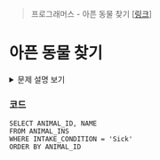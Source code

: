 > 프로그래머스 - 아픈 동물 찾기 [[링크](https://school.programmers.co.kr/learn/courses/30/lessons/59036)]

# 아픈 동물 찾기

<details markdown="1">
<summary>문제 설명 보기</summary>
<img src ="https://user-images.githubusercontent.com/86038910/185856187-d5664ff4-30a5-4e32-99c6-c0160dc47e89.png">
<img src ="https://user-images.githubusercontent.com/86038910/185856291-1f4d5153-bbaf-470c-adef-155b96f4522d.png">
</details>

### 코드
```mysql
SELECT ANIMAL_ID, NAME
FROM ANIMAL_INS
WHERE INTAKE_CONDITION = 'Sick'
ORDER BY ANIMAL_ID
```
